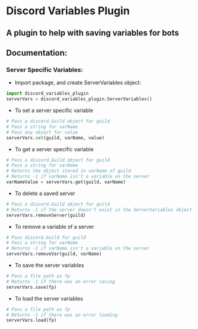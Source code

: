 # Discord Variables Plugin
## A plugin to help with saving variables for bots

## Documentation:
### Server Specific Variables:
- Import package, and create ServerVariables object:
```python
import discord_variables_plugin
serverVars = discord_variables_plugin.ServerVariables()
```
- To set a server specific variable
```python
# Pass a discord.Guild object for guild
# Pass a string for varName
# Pass any object for value
serverVars.set(guild, varName, value)
```
- To get a server specific variable
```python
# Pass a discord.Guild object for guild
# Pass a string for varName
# Returns the object stored in varName of guild
# Returns -1 if varName isn't a variable on the server
varNameValue = serverVars.get(guild, varName)
```
- To delete a saved server
```python
# Pass a discord.Guild object for guild
# Returns -1 if the server doesn't exist in the ServerVariables object
serverVars.removeServer(guild)
```
- To remove a variable of a server
```python
# Pass discord.Guild for guild
# Pass a string for varName
# Returns -1 if varName isn't a variable on the server
serverVars.removeVar(guild, varName)
```
- To save the server variables
```python
# Pass a file path as fp
# Returns -1 if there was an error saving
serverVars.save(fp)
```
- To load the server variables
```python
# Pass a file path as fp
# Returns -1 if there was an error loading
serverVars.load(fp)
```
